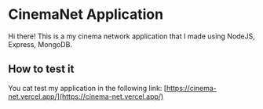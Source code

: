 # CinemaNet Application

Hi there! This is a my cinema network application that I made using NodeJS, Express, MongoDB.

## How to test it

You cat test my application in the following link: [https://cinema-net.vercel.app/](https://cinema-net.vercel.app/)
